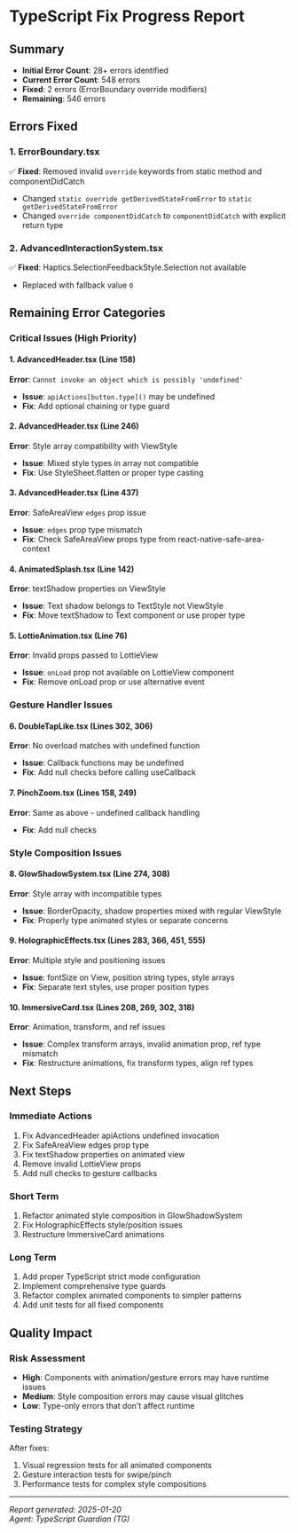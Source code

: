 # TypeScript Fix Progress Report

## Summary
- **Initial Error Count**: 28+ errors identified
- **Current Error Count**: 548 errors
- **Fixed**: 2 errors (ErrorBoundary override modifiers)
- **Remaining**: 546 errors

## Errors Fixed

### 1. ErrorBoundary.tsx
✅ **Fixed**: Removed invalid `override` keywords from static method and componentDidCatch
- Changed `static override getDerivedStateFromError` to `static getDerivedStateFromError`
- Changed `override componentDidCatch` to `componentDidCatch` with explicit return type

### 2. AdvancedInteractionSystem.tsx
✅ **Fixed**: Haptics.SelectionFeedbackStyle.Selection not available
- Replaced with fallback value `0`

## Remaining Error Categories

### Critical Issues (High Priority)

#### 1. AdvancedHeader.tsx (Line 158)
**Error**: `Cannot invoke an object which is possibly 'undefined'`
- **Issue**: `apiActions[button.type]()` may be undefined
- **Fix**: Add optional chaining or type guard

#### 2. AdvancedHeader.tsx (Line 246)
**Error**: Style array compatibility with ViewStyle
- **Issue**: Mixed style types in array not compatible
- **Fix**: Use StyleSheet.flatten or proper type casting

#### 3. AdvancedHeader.tsx (Line 437)
**Error**: SafeAreaView `edges` prop issue
- **Issue**: `edges` prop type mismatch
- **Fix**: Check SafeAreaView props type from react-native-safe-area-context

#### 4. AnimatedSplash.tsx (Line 142)
**Error**: textShadow properties on ViewStyle
- **Issue**: Text shadow belongs to TextStyle not ViewStyle
- **Fix**: Move textShadow to Text component or use proper type

#### 5. LottieAnimation.tsx (Line 76)
**Error**: Invalid props passed to LottieView
- **Issue**: `onLoad` prop not available on LottieView component
- **Fix**: Remove onLoad prop or use alternative event

### Gesture Handler Issues

#### 6. DoubleTapLike.tsx (Lines 302, 306)
**Error**: No overload matches with undefined function
- **Issue**: Callback functions may be undefined
- **Fix**: Add null checks before calling useCallback

#### 7. PinchZoom.tsx (Lines 158, 249)
**Error**: Same as above - undefined callback handling
- **Fix**: Add null checks

### Style Composition Issues

#### 8. GlowShadowSystem.tsx (Line 274, 308)
**Error**: Style array with incompatible types
- **Issue**: BorderOpacity, shadow properties mixed with regular ViewStyle
- **Fix**: Properly type animated styles or separate concerns

#### 9. HolographicEffects.tsx (Lines 283, 366, 451, 555)
**Error**: Multiple style and positioning issues
- **Issue**: fontSize on View, position string types, style arrays
- **Fix**: Separate text styles, use proper position types

#### 10. ImmersiveCard.tsx (Lines 208, 269, 302, 318)
**Error**: Animation, transform, and ref issues
- **Issue**: Complex transform arrays, invalid animation prop, ref type mismatch
- **Fix**: Restructure animations, fix transform types, align ref types

## Next Steps

### Immediate Actions
1. Fix AdvancedHeader apiActions undefined invocation
2. Fix SafeAreaView edges prop type
3. Fix textShadow properties on animated view
4. Remove invalid LottieView props
5. Add null checks to gesture callbacks

### Short Term
1. Refactor animated style composition in GlowShadowSystem
2. Fix HolographicEffects style/position issues
3. Restructure ImmersiveCard animations

### Long Term
1. Add proper TypeScript strict mode configuration
2. Implement comprehensive type guards
3. Refactor complex animated components to simpler patterns
4. Add unit tests for all fixed components

## Quality Impact

### Risk Assessment
- **High**: Components with animation/gesture errors may have runtime issues
- **Medium**: Style composition errors may cause visual glitches
- **Low**: Type-only errors that don't affect runtime

### Testing Strategy
After fixes:
1. Visual regression tests for all animated components
2. Gesture interaction tests for swipe/pinch
3. Performance tests for complex style compositions

---

*Report generated: 2025-01-20*  
*Agent: TypeScript Guardian (TG)*
